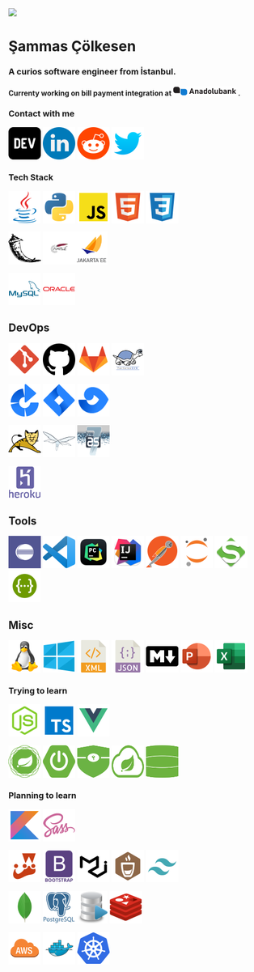 <img src="https://media.giphy.com/media/k3SaouAXP43Cg/giphy.gif" width="250">  

# Şammas Çölkesen 
### A curios software engineer from İstanbul.

#### Currenty working on bill payment integration at <a href="https://www.anadolubank.com.tr"><img src="./anadolubank.svg" width="125"></a> .

### Contact with me

<a href="https://dev.to/kavanozkafa"><img src="icon/contact/dev_to.png" width="64" height = "64"></a>  <a href="https://www.linkedin.com/in/sammascolkesen/"><img alt="LinkedIn" src="icon/contact/linkedin.png" width="64" height = "64"/></a>  <a href="https://www.reddit.com/user/sammascolkesen"><img alt="Reddit" src="icon/contact/reddit.png" width="64" height = "64 "/></a>   <a href="https://twitter.com/colkesensammas"><img alt="twitter"  src="./icon/contact/twitter.png" width="64" height = "64" /></a>



### Tech Stack



<a href="https://www.java.com/tr/"><img alt="java"  src="./icon/language/java.png" width="64" height = "64"></a> <a href="https://www.python.org/"><img alt="python"  src="./icon/language/python.png" width="64" height = "64"></a>
<a href="https://www.javascript.com/"><img alt="javascript"  src="./icon/language/js.png" width="64" height = "64"></a> <a href="https://html.com/"><img alt="html"  src="./icon/language/html.png" width="64" height = "64"></a> <a href="https://developer.mozilla.org/en-US/docs/Web/CSS"><img alt="css"  src="./icon/language/css.png" width="64" height = "64"></a>

 
<a href="https://flask.palletsprojects.com/en/2.0.x/"><img alt="flask"  src="./icon/framework/flask.png" width="64" height = "64"></a> <a href="https://axis.apache.org/"><img alt="axis"  src="./icon/framework/axis.png" width="64" height = "64"></a><a href="https://jakarta.ee/"><img alt="jakarta"  src="./icon/framework/jakarta.png" width="64" height = "64"></a>


<a href="https://www.mysql.com/"><img alt="mysql"  src="./icon/db/mysql.png" width="64" height = "64"></a>  <a href="https://www.oracle.com/tr"><img alt="oracle"  src="./icon/db/oracle.png" width="64" height = "64"></a>


## DevOps
 

<a href=""><img alt="git"  src="./icon/devops/git.png" width="64" height = "64"></a> <a href=""><img alt="github"  src="./icon/devops/github.png" width="64" height = "64"></a> <a href=""><img alt="gitlab"  src="./icon/devops/gitlab.png" width="64" height = "64"></a> <a href=""><img alt="svn"  src="./icon/devops/svn.png" width="64" height = "64"></a> 
 


<a href="https://www.atlassian.com/software/bamboo"><img alt="bamboo"  src="./icon/devops/bamboo.png" width="64" height = "64"></a> <a href="https://www.atlassian.com/software/jira"><img alt="jira"  src="./icon/devops/jira.png" width="64" height = "64"></a> <a href="https://www.atlassian.com/software/fisheye"><img alt="fisheye"  src="./icon/devops/fisheye.png" width="64" height = "64"></a>


<a href="http://tomcat.apache.org/"><img alt="tomcat"  src="./icon/devops/tomcat.png" width="64" height = "64"></a> <a href="https://www.wildfly.org/"><img alt="wildfly"  src="./icon/devops/wildfly.png" width="64" height = "64"></a> <a href="https://docs.jboss.org/author/display/AS71/Documentation.html"><img alt="jboss"  src="./icon/devops/jboss7.png" width="64" height = "64"></a>

<a href="https://www.heroku.com/about"><img alt="heroku"  src="./icon/devops/heroku.png" width="64" height = "64"></a>



## Tools


<a href="https://www.eclipse.org/"><img alt="Eclipse"  src="./icon/ide/eclipse.png" width="64" height = "64"></a> <a href="https://code.visualstudio.com/"><img alt="VS Code"  src="./icon/ide/vscode.png" width="64" height = "64"></a> <a href="https://www.jetbrains.com/pycharm/"><img alt="Pycharm"  src="./icon/ide/pycharm.png" width="64" height = "64"></a> <a href="https://www.jetbrains.com/idea/"><img alt="Intellij"  src="./icon/ide/intellij.png" width="64" height = "64"></a> <a href="https://www.postman.com/"><img alt="Postman"  src="./icon/tools/postman.png" width="64" height = "64"></a> <a href="https://jupyter.org/"><img alt="Jupyter"  src="./icon/tools/jupyter.png" width="64" height = "64"></a> <a href="https://www.soapui.org/"><img alt="SoapUI"  src="./icon/tools/soapui.png" width="64" height = "64"></a> <a href="https://swagger.io/"><img alt="Swagger"  src="./icon/tools/swagger.png" width="64" height = "64"></a>

## Misc


<a href="https://www.linux.org/"><img alt="Linux"  src="./icon/tech/linux.png" width="64" height = "64"></a> <a href="https://www.microsoft.com/tr-tr/windows"><img alt="Windows"  src="./icon/tech/win10.png" width="64" height = "64"></a> <a href="https://www.xml.com/"><img alt="xml"  src="./icon/tech/xml.png" width="64" height = "64"></a> <a href="https://www.json.org/json-en.html"><img alt="json"  src="./icon/tech/json.png" width="64" height = "64"></a> <a href="https://www.markdownguide.org/"><img alt="Markdown"  src="./icon/tech/markdown.png" width="64" height = "64"></a> <a href="https://www.office.com/launch/powerpoint"><img alt="Powerpoint"  src="./icon/tech/powerpoint.png" width="64" height = "64"></a> <a href="https://www.office.com/launch/excel"><img alt="Excel"  src="./icon/tech/excel.png" width="64" height = "64"></a>




### Trying to learn

<a href="https://nodejs.org/en/"><img alt="node"  src="./icon/framework/node.png" width="64" height = "64"></a>  <a href="https://www.typescriptlang.org/"><img alt="typescript"  src="./icon/framework/typescript.png" width="64" height = "64"></a> <a href="https://vuejs.org/"><img alt="vue"  src="./icon/framework/vue.png" width="64" height = "64"></a>


<a href="https://spring.io/"><img alt="spring"  src="./icon/framework/spring-framework.svg" width="64" height = "64"></a> <a href="https://spring.io/projects"><img alt="spring-boot"  src="./icon/framework/spring-boot.svg" width="64" height = "64"></a> <a href="https://spring.io/projects"><img alt="spring-security"  src="./icon/framework/security.svg" width="64" height = "64"></a> <a href="https://spring.io/projects"><img alt="spring-cloud"  src="./icon/framework/spring-cloud.svg" width="64" height = "64"></a> <a href="https://spring.io/projects"><img alt="spring-data"  src="./icon/framework/spring-data.svg" width="64" height = "64"></a>

### Planning to learn

<a href="https://kotlinlang.org/"><img alt="kotlin"  src="./icon/language/kotlin.png" width="64" height = "64"></a> <a href="https://sass-lang.com/"><img alt="sass"  src="./icon/language/sass.png" width="64" height = "64"></a>

<a href="https://jestjs.io/"><img alt="jest"  src="./icon/framework/jest.png" width="64" height = "64"></a> <a href="https://getbootstrap.com/"><img alt="bootstrap"  src="./icon/framework/bootstrap.png" width="64" height = "64"></a> <a href="https://material-ui.com/"><img alt="material_ui"  src="./icon/framework/material_ui.png" width="64" height = "64"></a> <a href="https://mochajs.org/"><img alt="mocha"  src="./icon/framework/mocha.png" width="64" height = "64"></a> <a href="https://tailwindcss.com/"><img alt="tailwind"  src="./icon/framework/tailwind.png" width="64" height = "64"></a>

<a href="https://www.mongodb.com/"><img alt="mongodb"  src="./icon//db/mongodb.png" width="64" height = "64"></a> <a href="https://www.postgresql.org/"><img alt="postgresql"  src="./icon/db/postgresql.png" width="64" height = "64"></a><a href="https://www.microsoft.com/tr-tr/sql-server"><img alt="sqlserver"  src="./icon/db/sql.png" width="64" height = "64"></a> <a href="https://redis.io/"><img alt="redis"  src="./icon/db/redis.png" width="64" height = "64"></a>


<a href="https://aws.amazon.com/tr/"><img alt="aws"  src="./icon/devops/aws.png" width="64" height = "64"></a> <a href="https://www.docker.com/"><img alt="docker"  src="./icon/devops/docker.png" width="64" height = "64"></a> <a href="https://kubernetes.io/"><img alt="kubernetes"  src="./icon/devops/kubernetes.png" width="64" height = "64"></a>

